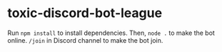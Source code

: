 # toxic-discord-bot-league

Run `npm install` to install dependencies.
Then, `node .` to make the bot online.
`/join` in Discord channel to make the bot join.